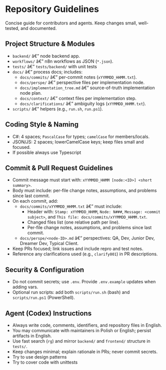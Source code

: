 # Repository Guidelines

Concise guide for contributors and agents. Keep changes small, well-tested, and documented.

## Project Structure & Modules

- `backend/` â€” node backend app.
- `workflows/` â€” n8n workflows as JSON (`*.json`).
- `tests/` â€” `tests/backend/`  with unit tests
- `docs/` â€” process docs; includes:
  - `docs/commits/` â€” per-commit notes (`xYYMMDD_HHMM.txt`).
  - `docs/perspe/` â€” perspective files per implementation node.
  - `docs/implementation_tree.md` â€” source-of-truth implementation node plan.
  - `docs/context/` â€” context files per implementation step.
  - `docs/clarifications/` â€” ambiguity logs (`xYYMMDD_HHMM.txt`).
- `scripts/` â€” helpers (e.g., `run.sh`, `run.ps1`).


## Coding Style & Naming

- C#: 4 spaces; `PascalCase` for types; `camelCase` for members/locals.
- JSON/JS: 2 spaces; lowerCamelCase keys; keep files small and focused.
- If possible always use Typescript

## Commit & Pull Request Guidelines

- Commit message must start with: `xYYMMDD_HHMM [node:<ID>] <short summary>`.
- Body must include: per-file change notes, assumptions, and problems since last commit.
- On each commit, add:
  - `docs/commits/xYYMMDD_HHMM.txt` â€” must include:
    - Header with: `Stamp: xYYMMDD_HHMM`, `Node: N###`, `Message: <commit subject>`, and `This file: docs/commits/xYYMMDD_HHMM.txt`.
    - Changed files list (one relative path per line).
    - Per-file change notes, assumptions, and problems since last commit.
  - `docs/perspe/<node-ID>.md` â€” perspectives: QA, Dev, Junior Dev, Dreamer Dev, Typical Client.
- Keep PRs focused; link issues and include repro and test notes.
 - Reference any clarifications used (e.g., `clarify001`) in PR descriptions.

## Security & Configuration

- Do not commit secrets; use `.env`. Provide `.env.example` updates when adding vars.
- Optional run scripts: add both `scripts/run.sh` (bash) and `scripts/run.ps1` (PowerShell).

## Agent (Codex) Instructions

- Always write code, comments, identifiers, and repository files in English.
- You may communicate with maintainers in Polish or English; persist artifacts in English.
- Use fast search (`rg`) and mirror `backend/` and `frontend/` structure in `tests/`.
- Keep changes minimal; explain rationale in PRs; never commit secrets.
- Try to use design patterns
- Try to cover code with unittests

